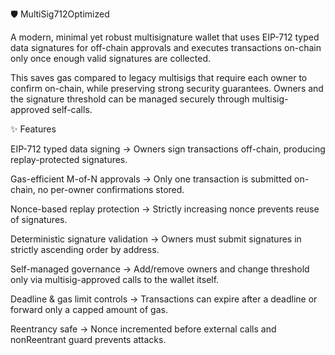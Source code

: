 🛡️ MultiSig712Optimized

A modern, minimal yet robust multisignature wallet that uses EIP-712 typed data signatures for off-chain approvals and executes transactions on-chain only once enough valid signatures are collected.

This saves gas compared to legacy multisigs that require each owner to confirm on-chain, while preserving strong security guarantees.
Owners and the signature threshold can be managed securely through multisig-approved self-calls.

✨ Features

EIP-712 typed data signing
→ Owners sign transactions off-chain, producing replay-protected signatures.

Gas-efficient M-of-N approvals
→ Only one transaction is submitted on-chain, no per-owner confirmations stored.

Nonce-based replay protection
→ Strictly increasing nonce prevents reuse of signatures.

Deterministic signature validation
→ Owners must submit signatures in strictly ascending order by address.

Self-managed governance
→ Add/remove owners and change threshold only via multisig-approved calls to the wallet itself.

Deadline & gas limit controls
→ Transactions can expire after a deadline or forward only a capped amount of gas.

Reentrancy safe
→ Nonce incremented before external calls and nonReentrant guard prevents attacks.
